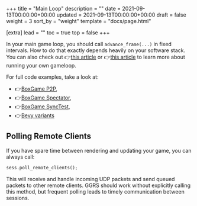 +++
title = "Main Loop"
description = ""
date = 2021-09-13T00:00:00+00:00
updated = 2021-09-13T00:00:00+00:00
draft = false
weight = 3
sort_by = "weight"
template = "docs/page.html"

[extra]
lead = ""
toc = true
top = false
+++

In your main game loop, you should call `advance_frame(...)` in fixed intervals. How to do that exactly depends heavily on your software stack. You can also check out 👉[this article](https://medium.com/@tglaiel/how-to-make-your-game-run-at-60fps-24c61210fe75) or 👉[this article](https://gafferongames.com/post/fix_your_timestep/) to learn more about running your own gameloop.

For full code examples, take a look at:

- 👉[BoxGame P2P](https://github.com/gschup/ggrs/tree/main/examples/box_game/box_game_p2p.rs),
- 👉[BoxGame Spectator](https://github.com/gschup/ggrs/tree/main/examples/box_game/box_game_spectator.rs),
- 👉[BoxGame SyncTest](https://github.com/gschup/ggrs/tree/main/examples/box_game/box_game_synctest.rs),
- 👉[Bevy variants](https://github.com/gschup/bevy_ggrs/tree/main/examples/box_game)

## Polling Remote Clients

If you have spare time between rendering and updating your game, you can always call:

```rust
sess.poll_remote_clients();
```

This will receive and handle incoming UDP packets and send queued packets to other remote clients. GGRS should work without explicitly calling this method, but frequent polling leads to timely communication between sessions.
